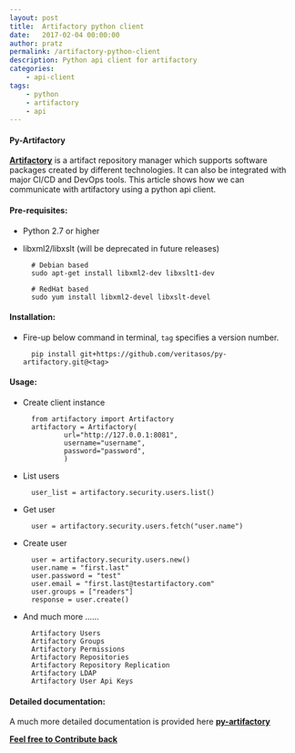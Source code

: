 ```yaml
---
layout: post
title:  Artifactory python client
date:   2017-02-04 00:00:00
author: pratz
permalink: /artifactory-python-client
description: Python api client for artifactory
categories:
    - api-client
tags:
    - python
    - artifactory
    - api
---
```


#### Py-Artifactory
[**Artifactory**](https://www.jfrog.com/artifactory) is a artifact repository manager which supports software packages created by different technologies.
It can also be integrated with major CI/CD and DevOps tools.
This article shows how we can communicate with artifactory using a python api client.


#### Pre-requisites:
- Python 2.7 or higher
- libxml2/libxslt (will be deprecated in future releases)

        # Debian based
        sudo apt-get install libxml2-dev libxslt1-dev

        # RedHat based
        sudo yum install libxml2-devel libxslt-devel


#### Installation:
- Fire-up below command in terminal, `tag` specifies a version number.

        pip install git+https://github.com/veritasos/py-artifactory.git@<tag>


#### Usage:
- Create client instance

        from artifactory import Artifactory
        artifactory = Artifactory(
                url="http://127.0.0.1:8081",
                username="username",
                password="password",
                )

- List users

        user_list = artifactory.security.users.list()

- Get user

        user = artifactory.security.users.fetch("user.name")


- Create user

        user = artifactory.security.users.new()
        user.name = "first.last"
        user.password = "test"
        user.email = "first.last@testartifactory.com"
        user.groups = ["readers"]
        response = user.create()


- And much more ......

        Artifactory Users
        Artifactory Groups
        Artifactory Permissions
        Artifactory Repositories
        Artifactory Repository Replication
        Artifactory LDAP
        Artifactory User Api Keys


#### Detailed documentation:
A much more detailed documentation is provided here [**py-artifactory**](https://github.com/VeritasOS/py-artifactory)


[**Feel free to Contribute back**](https://github.com/pratz/py-openemm)
